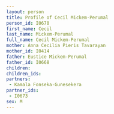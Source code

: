 ```yaml
---
layout: person
title: Profile of Cecil Mickem-Perumal
person_id: I0670
first_name: Cecil
last_name: Mickem-Perumal
full_name: Cecil Mickem-Perumal
mother: Anna Cecilia Pieris Tavarayan
mother_id: I0414
father: Eustice Mickem-Perumal
father_id: I0668
children:
children_ids:
partners:
 - Kamala Fonseka-Gunesekera
partner_ids:
 - I0673
sex: M
---
```


